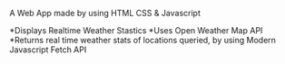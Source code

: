 A Web App made by using HTML CSS & Javascript

*Displays Realtime Weather Stastics
*Uses Open Weather Map API 
*Returns real time weather stats of locations queried, by using Modern Javascript 
Fetch API 
